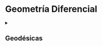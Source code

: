 # Geometría Diferencial

<details>
  <summary><h2>Geodésicas</h2></summary>

   - ### [Toroide](Geodesica/Toroide/doc/geodesica.pdf) - [simulación](Geodesica/Toroide/script)

  </details>
